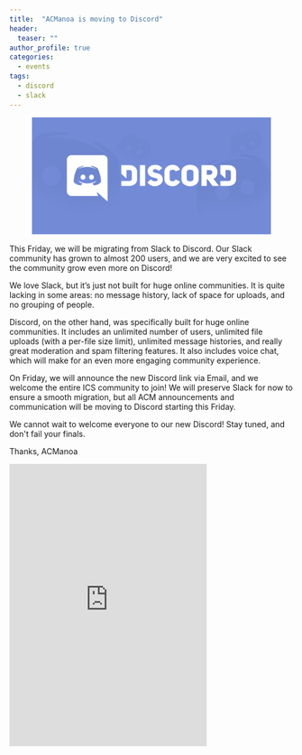 ```yaml
---
title:  "ACManoa is moving to Discord"
header:
  teaser: ""
author_profile: true
categories:
  - events
tags:
  - discord
  - slack
---
```


<figure class="full">
    <img src="/images/discord.png">
</figure>

This Friday, we will be migrating from Slack to Discord. Our Slack community has grown to almost 200 users, and we are very excited to see the community grow even more on Discord!

We love Slack, but it’s just not built for huge online communities. It is quite lacking in some areas: no message history, lack of space for uploads, and no grouping of people. 

Discord, on the other hand, was specifically built for huge online communities. It includes an unlimited number of users, unlimited file uploads (with a per-file size limit), unlimited message histories, and really great moderation and spam filtering features. It also includes voice chat, which will make for an even more engaging community experience.

On Friday, we will announce the new Discord link via Email, and we welcome the entire ICS community to join! We will preserve Slack for now to ensure a smooth migration, but all ACM announcements and communication will be moving to Discord starting this Friday.

We cannot wait to welcome everyone to our new Discord! Stay tuned, and don't fail your finals.

Thanks,
ACManoa

<iframe src="https://discordapp.com/widget?id=438617987701014528&theme=dark" width="350" height="500" allowtransparency="true" frameborder="0"></iframe>
